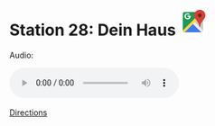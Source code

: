 
# Station 28: Dein Haus <a href="https://www.google.com/maps/dir/?api=1&travelmode=walking&destination=47.7956509,13.0252697"><img src="https://github.com/kipppunkte/kipppunkte/raw/gh-pages/assets/google-maps.svg" width="48" height="48"></a>

Audio: 

<audio controls>
  <source src="https://github.com/kipppunkte/kipppunkte/raw/gh-pages/assets/28_Dein Haus.mp3" type="audio/mpeg">
  Your browser does not support the audio tag.
</audio>


[Directions](https://www.google.com/maps/dir/?api=1&travelmode=walking&destination=47.7956509,13.0252697)